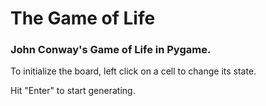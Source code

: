 # The Game of Life
### John Conway's Game of Life in Pygame.

To initialize the board, left click on a cell to change its state.

Hit "Enter" to start generating.

